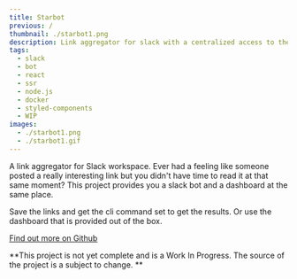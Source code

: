 ```yaml
---
title: Starbot
previous: /
thumbnail: ./starbot1.png
description: Link aggregator for slack with a centralized access to them throu the dashboard or slack messages
tags: 
  - slack
  - bot
  - react
  - ssr
  - node.js
  - docker
  - styled-components
  - WIP
images:
  - ./starbot1.png
  - ./starbot1.gif
---
```


A link aggregator for Slack workspace. Ever had a feeling like someone posted a really interesting link but you didn't have time to read it at that same moment? This project provides you a slack bot and a dashboard at the same place. 

Save the links and get the cli command set to get the results. Or use the dashboard that is provided out of the box.



[Find out more on Github](https://github.com/Spring3/starbot)

**This project is not yet complete and is a Work In Progress. The source of the project is a subject to change. **

